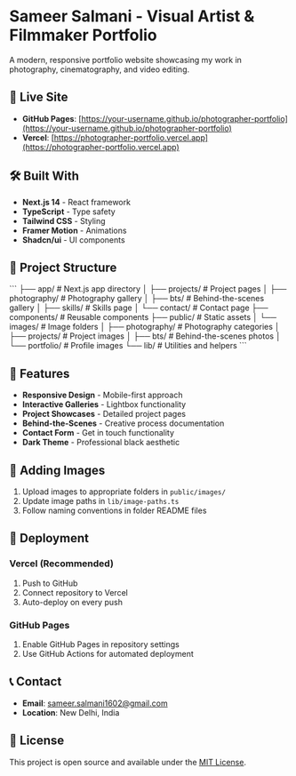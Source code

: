 # Sameer Salmani - Visual Artist & Filmmaker Portfolio

A modern, responsive portfolio website showcasing my work in photography, cinematography, and video editing.

## 🚀 Live Site

- **GitHub Pages**: [https://your-username.github.io/photographer-portfolio](https://your-username.github.io/photographer-portfolio)
- **Vercel**: [https://photographer-portfolio.vercel.app](https://photographer-portfolio.vercel.app)

## 🛠️ Built With

- **Next.js 14** - React framework
- **TypeScript** - Type safety
- **Tailwind CSS** - Styling
- **Framer Motion** - Animations
- **Shadcn/ui** - UI components

## 📁 Project Structure

\`\`\`
├── app/                    # Next.js app directory
│   ├── projects/          # Project pages
│   ├── photography/       # Photography gallery
│   ├── bts/              # Behind-the-scenes gallery
│   ├── skills/           # Skills page
│   └── contact/          # Contact page
├── components/           # Reusable components
├── public/              # Static assets
│   └── images/         # Image folders
│       ├── photography/ # Photography categories
│       ├── projects/   # Project images
│       ├── bts/       # Behind-the-scenes photos
│       └── portfolio/ # Profile images
└── lib/                # Utilities and helpers
\`\`\`

## 🎨 Features

- **Responsive Design** - Mobile-first approach
- **Interactive Galleries** - Lightbox functionality
- **Project Showcases** - Detailed project pages
- **Behind-the-Scenes** - Creative process documentation
- **Contact Form** - Get in touch functionality
- **Dark Theme** - Professional black aesthetic

## 📸 Adding Images

1. Upload images to appropriate folders in `public/images/`
2. Update image paths in `lib/image-paths.ts`
3. Follow naming conventions in folder README files

## 🚀 Deployment

### Vercel (Recommended)
1. Push to GitHub
2. Connect repository to Vercel
3. Auto-deploy on every push

### GitHub Pages
1. Enable GitHub Pages in repository settings
2. Use GitHub Actions for automated deployment

## 📞 Contact

- **Email**: sameer.salmani1602@gmail.com
- **Location**: New Delhi, India

## 📄 License

This project is open source and available under the [MIT License](LICENSE).
